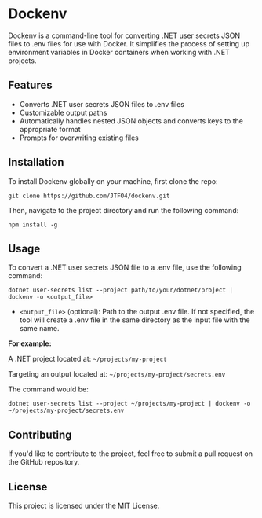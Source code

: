 # Dockenv

Dockenv is a command-line tool for converting .NET user secrets JSON files to .env files for use with Docker. It simplifies the process of setting up environment variables in Docker containers when working with .NET projects.

## Features

- Converts .NET user secrets JSON files to .env files
- Customizable output paths
- Automatically handles nested JSON objects and converts keys to the appropriate format
- Prompts for overwriting existing files

## Installation

To install Dockenv globally on your machine, first clone the repo:

```shell
git clone https://github.com/JTFO4/dockenv.git
```

Then, navigate to the project directory and run the following command:

```shell
npm install -g
```



## Usage

To convert a .NET user secrets JSON file to a .env file, use the following command:

```shell
dotnet user-secrets list --project path/to/your/dotnet/project | dockenv -o <output_file>
```

- `<output_file>` (optional): Path to the output .env file. If not specified, the tool will create a .env file in the same directory as the input file with the same name.

**For example:**

A .NET project located at: `~/projects/my-project`

Targeting an output located at: `~/projects/my-project/secrets.env`

The command would be:

```shell
dotnet user-secrets list --project ~/projects/my-project | dockenv -o ~/projects/my-project/secrets.env
```

## Contributing

If you'd like to contribute to the project, feel free to submit a pull request on the GitHub repository.

## License

This project is licensed under the MIT License.
